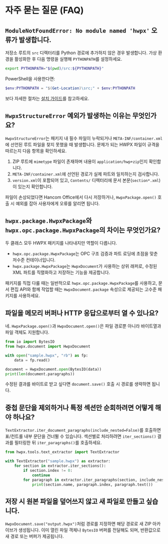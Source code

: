# 자주 묻는 질문 (FAQ)

## `ModuleNotFoundError: No module named 'hwpx'` 오류가 발생합니다.

저장소 루트의 `src` 디렉터리를 Python 경로에 추가하지 않은 경우 발생합니다. 가상 환경을 활성화한 후 다음 명령을 실행해 `PYTHONPATH`를 설정하세요.

```bash
export PYTHONPATH="$(pwd)/src:${PYTHONPATH}"
```

PowerShell을 사용한다면:

```powershell
$env:PYTHONPATH = "$(Get-Location)\src;" + $env:PYTHONPATH
```

보다 자세한 절차는 [설치 가이드](installation.md)를 참고하세요.

## `HwpxStructureError` 예외가 발생하는 이유는 무엇인가요?

`HwpxStructureError`는 패키지 내 필수 파일이 누락되거나 `META-INF/container.xml`에 선언된 루트 파일을 찾지 못했을 때 발생합니다. 문제가 되는 HWPX 파일이 규격을 따르는지 다음 항목을 확인하세요.

1. ZIP 루트에 `mimetype` 파일이 존재하며 내용이 `application/hwp+zip`인지 확인합니다.
2. `META-INF/container.xml`에 선언된 경로가 실제 파트와 일치하는지 검사합니다.
3. `version.xml`이 포함되어 있고, `Contents/` 디렉터리에 문서 본문(`section*.xml`)이 있는지 확인합니다.

파일이 손상되었다면 Hancom Office에서 다시 저장하거나, `HwpxPackage.open()` 호출 시 예외를 잡아 사용자에게 오류를 알리면 됩니다.

## `hwpx.package.HwpxPackage`와 `hwpx.opc.package.HwpxPackage`의 차이는 무엇인가요?

두 클래스 모두 HWPX 패키지를 나타내지만 역할이 다릅니다.

- `hwpx.opc.package.HwpxPackage`는 OPC 구조 검증과 파트 로딩에 초점을 맞춘 저수준 컨테이너입니다.
- `hwpx.package.HwpxPackage`는 `HwpxDocument`가 사용하는 상위 래퍼로, 수정된 XML 파트를 직렬화하고 저장하는 기능을 제공합니다.

패키지를 직접 다룰 때는 일반적으로 `hwpx.opc.package.HwpxPackage`를 사용하고, 문서 편집 API와 함께 작업할 때는 `HwpxDocument.package` 속성으로 제공되는 고수준 패키지를 사용하세요.

## 파일을 메모리 버퍼나 HTTP 응답으로부터 열 수 있나요?

네. `HwpxPackage.open()`과 `HwpxDocument.open()`은 파일 경로뿐 아니라 바이트열과 파일 객체도 지원합니다.

```python
from io import BytesIO
from hwpx.document import HwpxDocument

with open("sample.hwpx", "rb") as fp:
    data = fp.read()

document = HwpxDocument.open(BytesIO(data))
print(len(document.paragraphs))
```

수정된 결과를 바이트로 받고 싶다면 `document.save()` 호출 시 경로를 생략하면 됩니다.

## 중첩 문단을 제외하거나 특정 섹션만 순회하려면 어떻게 해야 하나요?

`TextExtractor.iter_document_paragraphs(include_nested=False)`를 호출하면 표/컨트롤 내부 문단을 건너뛸 수 있습니다. 섹션별로 처리하려면 `iter_sections()` 결과를 필터링한 뒤 `iter_paragraphs()`를 호출하세요.

```python
from hwpx.tools.text_extractor import TextExtractor

with TextExtractor("sample.hwpx") as extractor:
    for section in extractor.iter_sections():
        if section.index != 0:
            continue
        for paragraph in extractor.iter_paragraphs(section, include_nested=False):
            print(section.name, paragraph.index, paragraph.text())
```

## 저장 시 원본 파일을 덮어쓰지 않고 새 파일로 만들고 싶습니다.

`HwpxDocument.save("output.hwpx")`처럼 경로를 지정하면 해당 경로로 새 ZIP 아카이브가 생성됩니다. 이미 열린 파일 객체나 `BytesIO` 버퍼를 전달해도 되며, 반환값으로 새 경로 또는 버퍼가 제공됩니다.
